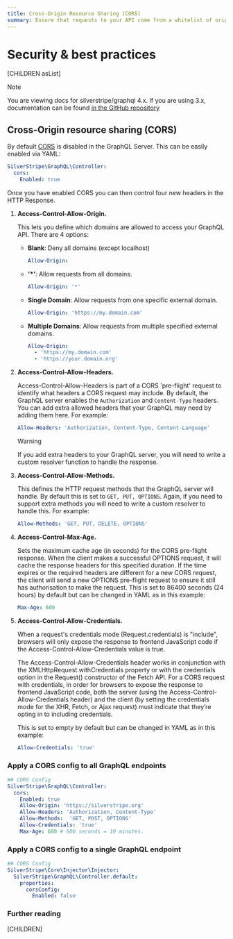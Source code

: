 ```yaml
---
title: Cross-Origin Resource Sharing (CORS)
summary: Ensure that requests to your API come from a whitelist of origins
---
```


# Security & best practices

[CHILDREN asList]

> [!NOTE]
> You are viewing docs for silverstripe/graphql 4.x.
> If you are using 3.x, documentation can be found
> [in the GitHub repository](https://github.com/silverstripe/silverstripe-graphql/tree/3)

## Cross-Origin resource sharing (CORS)

By default [CORS](https://developer.mozilla.org/en-US/docs/Web/HTTP/Access_control_CORS) is disabled in the GraphQL Server. This can be easily enabled via YAML:

```yml
SilverStripe\GraphQL\Controller:
  cors:
    Enabled: true
```

Once you have enabled CORS you can then control four new headers in the HTTP Response.

1. **Access-Control-Allow-Origin.**

   This lets you define which domains are allowed to access your GraphQL API. There are
   4 options:

   - **Blank**: Deny all domains (except localhost)

     ```yml
     Allow-Origin:
     ```

   - **'\*'**: Allow requests from all domains.

     ```yml
     Allow-Origin: '*'
     ```

   - **Single Domain**: Allow requests from one specific external domain.

     ```yml
     Allow-Origin: 'https://my.domain.com'
     ```

   - **Multiple Domains**: Allow requests from multiple specified external domains.

     ```yml
     Allow-Origin:
       - 'https://my.domain.com'
       - 'https://your.domain.org'
     ```

1. **Access-Control-Allow-Headers.**

   Access-Control-Allow-Headers is part of a CORS 'pre-flight' request to identify
   what headers a CORS request may include. By default, the GraphQL server enables the
   `Authorization` and `Content-Type` headers. You can add extra allowed headers that
   your GraphQL may need by adding them here. For example:

   ```yml
   Allow-Headers: 'Authorization, Content-Type, Content-Language'
   ```

   > [!WARNING]
   > If you add extra headers to your GraphQL server, you will need to write a
   > custom resolver function to handle the response.

1. **Access-Control-Allow-Methods.**

   This defines the HTTP request methods that the GraphQL server will handle. By
   default this is set to `GET, PUT, OPTIONS`. Again, if you need to support extra
   methods you will need to write a custom resolver to handle this. For example:

   ```yml
   Allow-Methods: 'GET, PUT, DELETE, OPTIONS'
   ```

1. **Access-Control-Max-Age.**

   Sets the maximum cache age (in seconds) for the CORS pre-flight response. When
   the client makes a successful OPTIONS request, it will cache the response
   headers for this specified duration. If the time expires or the required
   headers are different for a new CORS request, the client will send a new OPTIONS
   pre-flight request to ensure it still has authorisation to make the request.
   This is set to 86400 seconds (24 hours) by default but can be changed in YAML as
   in this example:

   ```yml
   Max-Age: 600
   ```

1. **Access-Control-Allow-Credentials.**

   When a request's credentials mode (Request.credentials) is "include", browsers
   will only expose the response to frontend JavaScript code if the
   Access-Control-Allow-Credentials value is true.

   The Access-Control-Allow-Credentials header works in conjunction with the
   XMLHttpRequest.withCredentials property or with the credentials option in the
   Request() constructor of the Fetch API. For a CORS request with credentials,
   in order for browsers to expose the response to frontend JavaScript code, both
   the server (using the Access-Control-Allow-Credentials header) and the client
   (by setting the credentials mode for the XHR, Fetch, or Ajax request) must
   indicate that they’re opting in to including credentials.

   This is set to empty by default but can be changed in YAML as in this example:

   ```yml
   Allow-Credentials: 'true'
   ```

### Apply a CORS config to all GraphQL endpoints

```yml
## CORS Config
SilverStripe\GraphQL\Controller:
  cors:
    Enabled: true
    Allow-Origin: 'https://silverstripe.org'
    Allow-Headers: 'Authorization, Content-Type'
    Allow-Methods:  'GET, POST, OPTIONS'
    Allow-Credentials: 'true'
    Max-Age: 600 # 600 seconds = 10 minutes.
```

### Apply a CORS config to a single GraphQL endpoint

```yml
## CORS Config
SilverStripe\Core\Injector\Injector:
  SilverStripe\GraphQL\Controller.default:
    properties:
      corsConfig:
        Enabled: false
```

### Further reading

[CHILDREN]
